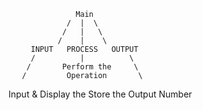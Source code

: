                    Main
                 /  |  \
                /   |   \
               /    |    \
         INPUT   PROCESS   OUTPUT
         /          |          \
        /       Perform the     \
       /         Operation       \
 Input &                          Display the 
 Store the                        Output
 Number    
           
           
     
